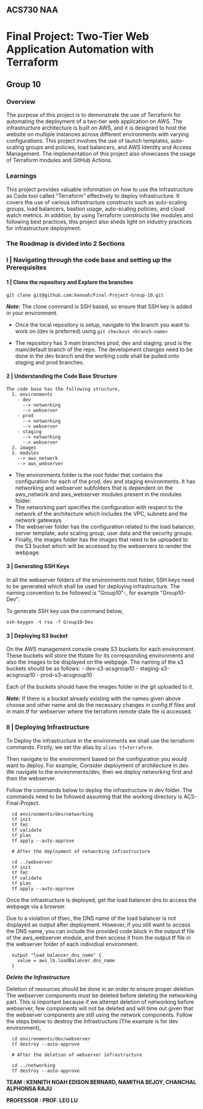 ## ACS730 NAA 
# Final Project: Two-Tier Web Application Automation with Terraform 
## Group 10

### Overview
The purpose of this project is to demonstrate the use of Terraform for automating the deployment of a two-tier web application on AWS. The infrastructure architecture is built on AWS, and it is designed to host the website on multiple instances across different environments with varying configurations. This project involves the use of launch templates, auto-scaling groups and policies, load balancers, and AWS Identity and Access Management. The implementation of this project also showcases the usage of Terraform modules and GitHub Actions.

### Learnings 
This project provides valuable information on how to use the Infrastructure as Code tool called "Terraform" effectively to deploy infrastructure. It covers the use of various infrastructure constructs such as auto-scaling groups, load balancers, bastion usage, auto-scaling policies, and cloud watch metrics. In addition, by using Terraform constructs like modules and following best practices, this project also sheds light on industry practices for infrastructure deployment.

### The‌ ‌Roadmap‌ ‌is‌ ‌divided‌ ‌into‌ ‌2‌ ‌Sections‌ ‌

### I | Navigating through the code base and setting up the Prerequisites
#### 1 | Clone the repository and Explore the branches

  ``` 
  git clone git@github.com:kenoah/Final-Project-Group-10.git 
  ```
  
  ***Note:*** The clone command is SSH based, so ensure that SSH key is added in your environment.
  
  - Once the local repository is setup, navigate to the branch you want to work on (dev is preferred) using 
                ``` git checkout <branch-name> ```
  
  - The repository has 3 main branches prod, dev and staging. prod is the main/default branch of the repo.
  The development changes need to be done in the dev branch and the working code shall be pulled onto staging and prod branches.

#### 2 | Understanding the Code Base Structure
    
    The code base has the following structure,
      1. environments
        - dev
          --> networking
          --> webserver
        - prod
          --> networking
          --> webserver
        - staging
          --> networking
          --> webserver
      2. images
      3. modules
        --> aws_network
        --> aws_webserver
        
  - The environments folder is the root folder that contains the configuration for each of the prod, dev and staging environments. It has networking and webserver subfolders that is dependent on the aws_network and aws_webserver modules present in the modules folder.
  - The networking part specifies the configuration with respect to the network of the architecture which includes the VPC, subnets and the network gateways.
  - The webserver folder has the configuration related to the load balancer, server template, auto scaling group, user data and the security groups.
  - Finally, the images folder has the images that need to be uploaded to the S3 bucket which will be accessed by the webservers to render the webpage.

#### 3 | Generating SSH Keys
  In all the webserver folders of the environments root folder, SSH keys need to be generated which shall be used for deploying infrastructure.
  The naming convention to be followed is "Group10"-<environment-name>, for example "Group10-Dev".
  
  To generate SSH key use the command below,
  ```
  ssh-keygen -t rsa -f Group10-Dev
  ```

#### 3 | Deploying S3 bucket
  On the AWS management console create S3 buckets for each environment. These buckets will store the tfstate for its corresponding environments and also the images to be displayed on the webpage.
  The naming of the s3 buckets should be as follows:
    - dev-s3-acsgroup10
    - staging-s3-acsgroup10
    - prod-s3-acsgroup10
  
  Each of the buckets should have the images folder in the git uploaded to it.
  
  ***Note:*** If there is a bucket already existing with the names given above choose and other name and do the necessary changes in config.tf files and in main.tf for webserver where the terraform remote state file is accessed.

### II | Deploying Infrastructure 

  To Deploy the infrastructure in the environments we shall use the terraform commands.
  Firstly, we set the alias by ``` alias tf=terraform ```.
  
  Then navigate to the environment based on the configuration you would want to deploy.
  For example, Consider deployment of architecture in dev. We navigate to the environments/dev, then we deploy networking first and then the webserver.
  
  Follow the commands below to deploy the infrastructure in dev folder. The commands need to be followed assuming that the working directory is ACS-Final-Project. 
  
  ```
    cd environments/dev/networking
    tf init
    tf fmt
    tf validate
    tf plan
    tf apply --auto-approve
    
    # After the deployment of networking infrastructure
    
    cd ../webserver
    tf init
    tf fmt
    tf validate
    tf plan
    tf apply --auto-approve
  ```
  
  Once the infrastructure is deployed, get the load balancer dns to access the webpage via a browser.
  
  Due to a violation of tfsec, the DNS name of the load balancer is not displayed as output after deployment. However, if you still want to access the DNS name, you can include the provided code block in the output.tf file of the aws_webserver module, and then access it from the output.tf file in the webserver folder of each individual environment.
  
  ```
    output "load_balancer_dns_name" {
      value = aws_lb.loadBalancer.dns_name
    }
  ```
  
  ***Delete the Infrastructure***
  
  Deletion of resources should be done in an order to ensure proper deletion. The webserver components must be deleted before deleting the networking part.
  This is important because if we attempt deletion of networking before webserver, few components will not be deleted and will time out given that the webserver components are still using the network components.
  Follow the steps below to destroy the Infrastructure (The example is for dev environment),
  
  ```
    cd environments/dev/webserver
    tf destroy --auto-approve
    
    # After the deletion of webserver infrastructure
    
    cd ../networking
    tf destroy --auto-approve
  ```


**TEAM : KENNITH NOAH EDISON BERNARD, NAMITHA BEJOY, CHANCHAL ALPHONSA RAJU**

**PROFESSOR : PROF. LEO LU**


